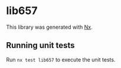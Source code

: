 # lib657

This library was generated with [Nx](https://nx.dev).

## Running unit tests

Run `nx test lib657` to execute the unit tests.

